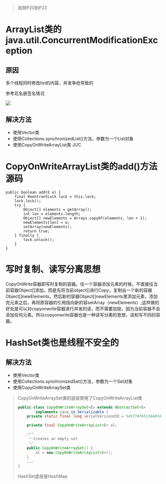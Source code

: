 > 视频P20到P23

# ArrayList类的java.util.ConcurrentModificationException
## 原因
多个线程同时修改list的内容，并发争抢导致的

参考花名册签名情况

![](E:\study\atguigu-interview-questions\src\main\java\第二季_20_集合类的线程安全问题\copyOnWrite.png)

## 解决方法
- 使用Vector类
- 使用Collections.synchronizedList()方法，参数为一个List对象
- 使用CopyOnWriteArrayList类   JUC



# CopyOnWriteArrayList类的add()方法源码
```
public boolean add(E e) {
    final ReentrantLock lock = this.lock;
    lock.lock();
    try {
        Object[] elements = getArray();
        int len = elements.length;
        Object[] newElements = Arrays.copyOf(elements, len + 1);
        newElements[len] = e;
        setArray(newElements);
        return true;
    } finally {
        lock.unlock();
    }
}
```

# 写时复制、读写分离思想

CopyOnWrite容器即写时复制的容器。往一个容器添加元素的时候，不直接往当前容器Object[]添加，而是先将当前object[]进行Copy，复制出一个新的容器Object[]newElements，然后新的容器Object[]newElements里添加元素，添加完元素之后，再将原容器的引用指向新的容setArray（newElements）;这样做的好处是可以对copyonwrite容器进行并发的读，而不需要加锁，因为当前容器不会添加任何元素。所以copyonwrite容器也是一种读写分离的思想，读和写不同的容器。



# HashSet类也是线程不安全的

## 解决方法
- 使用Vector类
- 使用Collections.synchronizedSet()方法，参数为一个Set对象
- 使用CopyOnWriteArraySet类
> CopyOnWriteArraySet类的底层使用了CopyOnWriteArrayList类
>
> ```java
> public class CopyOnWriteArraySet<E> extends AbstractSet<E>
>         implements java.io.Serializable {
>     private static final long serialVersionUID = 5457747651344034263L;
> 
>     private final CopyOnWriteArrayList<E> al;
> 
>     /**
>      * Creates an empty set.
>      */
>     public CopyOnWriteArraySet() {
>         al = new CopyOnWriteArrayList<E>();
>     }
>     ...
> }
> ```
>
> HashSet底层是HashMap
>
> 
